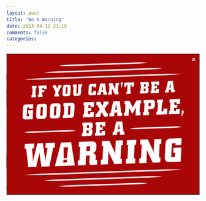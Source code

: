 ```yaml
---
layout: post
title: "Be A Warning"
date: 2013-04-12 21:19
comments: false
categories: 
---
```


<!-- more -->
<div class="container-fluid">
	<div class="row">
		<div class="span8">
			<img alt="If you can't be an example, be a warning." src="/images/warning.png">
		</div>
	</div>
</div>
